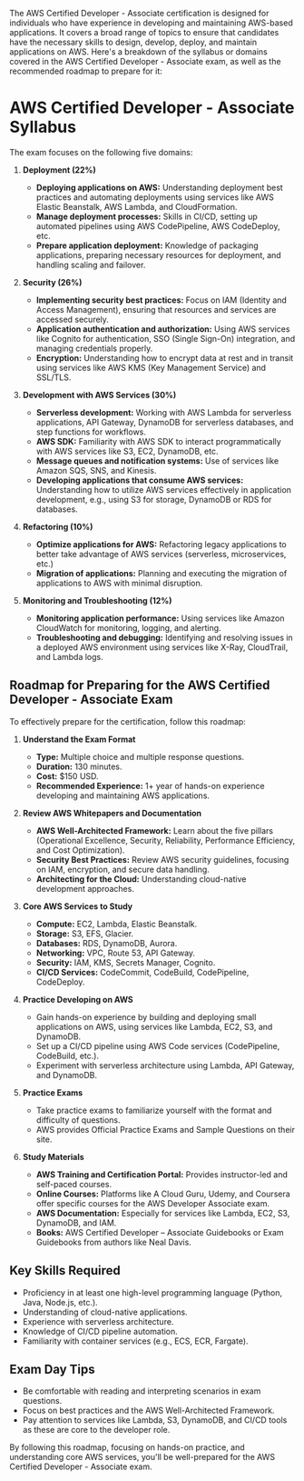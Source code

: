 The AWS Certified Developer - Associate certification is designed for individuals who have experience in developing and maintaining AWS-based applications. It covers a broad range of topics to ensure that candidates have the necessary skills to design, develop, deploy, and maintain applications on AWS. Here's a breakdown of the syllabus or domains covered in the AWS Certified Developer - Associate exam, as well as the recommended roadmap to prepare for it:
# AWS Certified Developer - Associate Syllabus

The exam focuses on the following five domains:

1. **Deployment (22%)**
    - **Deploying applications on AWS:** Understanding deployment best practices and automating deployments using services like AWS Elastic Beanstalk, AWS Lambda, and CloudFormation.
    - **Manage deployment processes:** Skills in CI/CD, setting up automated pipelines using AWS CodePipeline, AWS CodeDeploy, etc.
    - **Prepare application deployment:** Knowledge of packaging applications, preparing necessary resources for deployment, and handling scaling and failover.

2. **Security (26%)**
    - **Implementing security best practices:** Focus on IAM (Identity and Access Management), ensuring that resources and services are accessed securely.
    - **Application authentication and authorization:** Using AWS services like Cognito for authentication, SSO (Single Sign-On) integration, and managing credentials properly.
    - **Encryption:** Understanding how to encrypt data at rest and in transit using services like AWS KMS (Key Management Service) and SSL/TLS.

3. **Development with AWS Services (30%)**
    - **Serverless development:** Working with AWS Lambda for serverless applications, API Gateway, DynamoDB for serverless databases, and step functions for workflows.
    - **AWS SDK:** Familiarity with AWS SDK to interact programmatically with AWS services like S3, EC2, DynamoDB, etc.
    - **Message queues and notification systems:** Use of services like Amazon SQS, SNS, and Kinesis.
    - **Developing applications that consume AWS services:** Understanding how to utilize AWS services effectively in application development, e.g., using S3 for storage, DynamoDB or RDS for databases.

4. **Refactoring (10%)**
    - **Optimize applications for AWS:** Refactoring legacy applications to better take advantage of AWS services (serverless, microservices, etc.)
    - **Migration of applications:** Planning and executing the migration of applications to AWS with minimal disruption.

5. **Monitoring and Troubleshooting (12%)**
    - **Monitoring application performance:** Using services like Amazon CloudWatch for monitoring, logging, and alerting.
    - **Troubleshooting and debugging:** Identifying and resolving issues in a deployed AWS environment using services like X-Ray, CloudTrail, and Lambda logs.

## Roadmap for Preparing for the AWS Certified Developer - Associate Exam

To effectively prepare for the certification, follow this roadmap:

1. **Understand the Exam Format**
    - **Type:** Multiple choice and multiple response questions.
    - **Duration:** 130 minutes.
    - **Cost:** $150 USD.
    - **Recommended Experience:** 1+ year of hands-on experience developing and maintaining AWS applications.

2. **Review AWS Whitepapers and Documentation**
    - **AWS Well-Architected Framework:** Learn about the five pillars (Operational Excellence, Security, Reliability, Performance Efficiency, and Cost Optimization).
    - **Security Best Practices:** Review AWS security guidelines, focusing on IAM, encryption, and secure data handling.
    - **Architecting for the Cloud:** Understanding cloud-native development approaches.

3. **Core AWS Services to Study**
    - **Compute:** EC2, Lambda, Elastic Beanstalk.
    - **Storage:** S3, EFS, Glacier.
    - **Databases:** RDS, DynamoDB, Aurora.
    - **Networking:** VPC, Route 53, API Gateway.
    - **Security:** IAM, KMS, Secrets Manager, Cognito.
    - **CI/CD Services:** CodeCommit, CodeBuild, CodePipeline, CodeDeploy.

4. **Practice Developing on AWS**
    - Gain hands-on experience by building and deploying small applications on AWS, using services like Lambda, EC2, S3, and DynamoDB.
    - Set up a CI/CD pipeline using AWS Code services (CodePipeline, CodeBuild, etc.).
    - Experiment with serverless architecture using Lambda, API Gateway, and DynamoDB.

5. **Practice Exams**
    - Take practice exams to familiarize yourself with the format and difficulty of questions.
    - AWS provides Official Practice Exams and Sample Questions on their site.

6. **Study Materials**
    - **AWS Training and Certification Portal:** Provides instructor-led and self-paced courses.
    - **Online Courses:** Platforms like A Cloud Guru, Udemy, and Coursera offer specific courses for the AWS Developer Associate exam.
    - **AWS Documentation:** Especially for services like Lambda, EC2, S3, DynamoDB, and IAM.
    - **Books:** AWS Certified Developer – Associate Guidebooks or Exam Guidebooks from authors like Neal Davis.

## Key Skills Required

- Proficiency in at least one high-level programming language (Python, Java, Node.js, etc.).
- Understanding of cloud-native applications.
- Experience with serverless architecture.
- Knowledge of CI/CD pipeline automation.
- Familiarity with container services (e.g., ECS, ECR, Fargate).

## Exam Day Tips

- Be comfortable with reading and interpreting scenarios in exam questions.
- Focus on best practices and the AWS Well-Architected Framework.
- Pay attention to services like Lambda, S3, DynamoDB, and CI/CD tools as these are core to the developer role.

By following this roadmap, focusing on hands-on practice, and understanding core AWS services, you'll be well-prepared for the AWS Certified Developer - Associate exam.